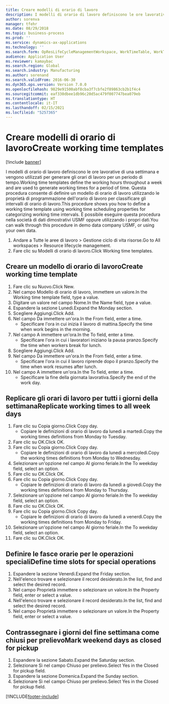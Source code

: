 ```yaml
---
title: Creare modelli di orario di lavoro
description: I modelli di orario di lavoro definiscono le ore lavorative di una settimana e vengono utilizzati per generare gli orari di lavoro per un periodo di tempo.
author: sorenva
manager: tfehr
ms.date: 08/29/2018
ms.topic: business-process
ms.prod: ''
ms.service: dynamics-ax-applications
ms.technology: ''
ms.search.form: OpResLifeCycleManagementWorkspace, WorkTimeTable, WorkTimeCopyDayDialog, WorkPeriodTemplate
audience: Application User
ms.reviewer: kamaybac
ms.search.region: Global
ms.search.industry: Manufacturing
ms.author: sorenand
ms.search.validFrom: 2016-06-30
ms.dyn365.ops.version: Version 7.0.0
ms.openlocfilehash: 9829e91500abf8cba3f7cbfe2f89863cb2b1f4c4
ms.sourcegitcommit: eaf330dbee1db96c20d5ac479f007747bea079eb
ms.translationtype: HT
ms.contentlocale: it-IT
ms.lasthandoff: 02/15/2021
ms.locfileid: "5257365"
---
```

# <a name="create-working-time-templates"></a><span data-ttu-id="4e8d9-103">Creare modelli di orario di lavoro</span><span class="sxs-lookup"><span data-stu-id="4e8d9-103">Create working time templates</span></span>

[!include [banner](../../includes/banner.md)]

<span data-ttu-id="4e8d9-104">I modelli di orario di lavoro definiscono le ore lavorative di una settimana e vengono utilizzati per generare gli orari di lavoro per un periodo di tempo.</span><span class="sxs-lookup"><span data-stu-id="4e8d9-104">Working time templates define the working hours throughout a week and are used to generate working times for a period of time.</span></span> <span data-ttu-id="4e8d9-105">Questa procedura consente di definire un modello di orario di lavoro utilizzando le proprietà di programmazione dell'orario di lavoro per classificare gli intervalli di orario di lavoro.</span><span class="sxs-lookup"><span data-stu-id="4e8d9-105">This procedure shows you how to define a working time template using working time scheduling properties for categorizing working time intervals.</span></span> <span data-ttu-id="4e8d9-106">È possibile eseguire questa procedura nella società di dati dimostrativi USMF oppure utilizzando i propri dati.</span><span class="sxs-lookup"><span data-stu-id="4e8d9-106">You can walk through this procedure in demo data company USMF, or using your own data.</span></span>

1. <span data-ttu-id="4e8d9-107">Andare a Tutte le aree di lavoro > Gestione ciclo di vita risorse.</span><span class="sxs-lookup"><span data-stu-id="4e8d9-107">Go to All workspaces > Resource lifecycle management.</span></span>
2. <span data-ttu-id="4e8d9-108">Fare clic su Modelli di orario di lavoro.</span><span class="sxs-lookup"><span data-stu-id="4e8d9-108">Click Working time templates.</span></span>

## <a name="create-working-time-template"></a><span data-ttu-id="4e8d9-109">Creare un modello di orario di lavoro</span><span class="sxs-lookup"><span data-stu-id="4e8d9-109">Create working time template</span></span>
1. <span data-ttu-id="4e8d9-110">Fare clic su Nuovo.</span><span class="sxs-lookup"><span data-stu-id="4e8d9-110">Click New.</span></span>
2. <span data-ttu-id="4e8d9-111">Nel campo Modello di orario di lavoro, immettere un valore.</span><span class="sxs-lookup"><span data-stu-id="4e8d9-111">In the Working time template field, type a value.</span></span>
3. <span data-ttu-id="4e8d9-112">Digitare un valore nel campo Nome.</span><span class="sxs-lookup"><span data-stu-id="4e8d9-112">In the Name field, type a value.</span></span>
4. <span data-ttu-id="4e8d9-113">Espandere la sezione Lunedì.</span><span class="sxs-lookup"><span data-stu-id="4e8d9-113">Expand the Monday section.</span></span>
5. <span data-ttu-id="4e8d9-114">Scegliere Aggiungi.</span><span class="sxs-lookup"><span data-stu-id="4e8d9-114">Click Add.</span></span>
6. <span data-ttu-id="4e8d9-115">Nel campo Da immettere un'ora.</span><span class="sxs-lookup"><span data-stu-id="4e8d9-115">In the From field, enter a time.</span></span>
    * <span data-ttu-id="4e8d9-116">Specificare l'ora in cui inizia il lavoro di mattina.</span><span class="sxs-lookup"><span data-stu-id="4e8d9-116">Specify the time when work begins in the morning.</span></span>  
7. <span data-ttu-id="4e8d9-117">Nel campo A immettere un'ora.</span><span class="sxs-lookup"><span data-stu-id="4e8d9-117">In the To field, enter a time.</span></span>
    * <span data-ttu-id="4e8d9-118">Specificare l'ora in cui i lavoratori iniziano la pausa pranzo.</span><span class="sxs-lookup"><span data-stu-id="4e8d9-118">Specify the time when workers break for lunch.</span></span>  
8. <span data-ttu-id="4e8d9-119">Scegliere Aggiungi.</span><span class="sxs-lookup"><span data-stu-id="4e8d9-119">Click Add.</span></span>
9. <span data-ttu-id="4e8d9-120">Nel campo Da immettere un'ora.</span><span class="sxs-lookup"><span data-stu-id="4e8d9-120">In the From field, enter a time.</span></span>
    * <span data-ttu-id="4e8d9-121">Specificare l'ora in cui il lavoro riprende dopo il pranzo.</span><span class="sxs-lookup"><span data-stu-id="4e8d9-121">Specify the time when work resumes after lunch.</span></span>  
10. <span data-ttu-id="4e8d9-122">Nel campo A immettere un'ora.</span><span class="sxs-lookup"><span data-stu-id="4e8d9-122">In the To field, enter a time.</span></span>
    * <span data-ttu-id="4e8d9-123">Specificare la fine della giornata lavorativa.</span><span class="sxs-lookup"><span data-stu-id="4e8d9-123">Specify the end of the work day.</span></span>  

## <a name="replicate-working-times-to-all-week-days"></a><span data-ttu-id="4e8d9-124">Replicare gli orari di lavoro per tutti i giorni della settimana</span><span class="sxs-lookup"><span data-stu-id="4e8d9-124">Replicate working times to all week days</span></span>
1. <span data-ttu-id="4e8d9-125">Fare clic su Copia giorno.</span><span class="sxs-lookup"><span data-stu-id="4e8d9-125">Click Copy day.</span></span>
    * <span data-ttu-id="4e8d9-126">Copiare le definizioni di orario di lavoro da lunedì a martedì.</span><span class="sxs-lookup"><span data-stu-id="4e8d9-126">Copy the working times definitions from Monday to Tuesday.</span></span>  
2. <span data-ttu-id="4e8d9-127">Fare clic su OK.</span><span class="sxs-lookup"><span data-stu-id="4e8d9-127">Click OK.</span></span>
3. <span data-ttu-id="4e8d9-128">Fare clic su Copia giorno.</span><span class="sxs-lookup"><span data-stu-id="4e8d9-128">Click Copy day.</span></span>
    * <span data-ttu-id="4e8d9-129">Copiare le definizioni di orario di lavoro da lunedì a mercoledì.</span><span class="sxs-lookup"><span data-stu-id="4e8d9-129">Copy the working times definitions from Monday to Wednesday.</span></span>  
4. <span data-ttu-id="4e8d9-130">Selezionare un'opzione nel campo Al giorno feriale.</span><span class="sxs-lookup"><span data-stu-id="4e8d9-130">In the To weekday field, select an option.</span></span>
5. <span data-ttu-id="4e8d9-131">Fare clic su OK.</span><span class="sxs-lookup"><span data-stu-id="4e8d9-131">Click OK.</span></span>
6. <span data-ttu-id="4e8d9-132">Fare clic su Copia giorno.</span><span class="sxs-lookup"><span data-stu-id="4e8d9-132">Click Copy day.</span></span>
    * <span data-ttu-id="4e8d9-133">Copiare le definizioni di orario di lavoro da lunedì a giovedì.</span><span class="sxs-lookup"><span data-stu-id="4e8d9-133">Copy the working times definitions from Monday to Thursday.</span></span>  
7. <span data-ttu-id="4e8d9-134">Selezionare un'opzione nel campo Al giorno feriale.</span><span class="sxs-lookup"><span data-stu-id="4e8d9-134">In the To weekday field, select an option.</span></span>
8. <span data-ttu-id="4e8d9-135">Fare clic su OK.</span><span class="sxs-lookup"><span data-stu-id="4e8d9-135">Click OK.</span></span>
9. <span data-ttu-id="4e8d9-136">Fare clic su Copia giorno.</span><span class="sxs-lookup"><span data-stu-id="4e8d9-136">Click Copy day.</span></span>
    * <span data-ttu-id="4e8d9-137">Copiare le definizioni di orario di lavoro da lunedì a venerdì.</span><span class="sxs-lookup"><span data-stu-id="4e8d9-137">Copy the working times definitions from Monday to Friday.</span></span>  
10. <span data-ttu-id="4e8d9-138">Selezionare un'opzione nel campo Al giorno feriale.</span><span class="sxs-lookup"><span data-stu-id="4e8d9-138">In the To weekday field, select an option.</span></span>
11. <span data-ttu-id="4e8d9-139">Fare clic su OK.</span><span class="sxs-lookup"><span data-stu-id="4e8d9-139">Click OK.</span></span>

## <a name="define-time-slots-for-special-operations"></a><span data-ttu-id="4e8d9-140">Definire le fasce orarie per le operazioni speciali</span><span class="sxs-lookup"><span data-stu-id="4e8d9-140">Define time slots for special operations</span></span>
1. <span data-ttu-id="4e8d9-141">Espandere la sezione Venerdì.</span><span class="sxs-lookup"><span data-stu-id="4e8d9-141">Expand the Friday section.</span></span>
2. <span data-ttu-id="4e8d9-142">Nell'elenco trovare e selezionare il record desiderato.</span><span class="sxs-lookup"><span data-stu-id="4e8d9-142">In the list, find and select the desired record.</span></span>
3. <span data-ttu-id="4e8d9-143">Nel campo Proprietà immettere o selezionare un valore.</span><span class="sxs-lookup"><span data-stu-id="4e8d9-143">In the Property field, enter or select a value.</span></span>
4. <span data-ttu-id="4e8d9-144">Nell'elenco trovare e selezionare il record desiderato.</span><span class="sxs-lookup"><span data-stu-id="4e8d9-144">In the list, find and select the desired record.</span></span>
5. <span data-ttu-id="4e8d9-145">Nel campo Proprietà immettere o selezionare un valore.</span><span class="sxs-lookup"><span data-stu-id="4e8d9-145">In the Property field, enter or select a value.</span></span>

## <a name="mark-weekend-days-as-closed-for-pickup"></a><span data-ttu-id="4e8d9-146">Contrassegnare i giorni del fine settimana come chiusi per prelievo</span><span class="sxs-lookup"><span data-stu-id="4e8d9-146">Mark weekend days as closed for pickup</span></span>
1. <span data-ttu-id="4e8d9-147">Espandere la sezione Sabato.</span><span class="sxs-lookup"><span data-stu-id="4e8d9-147">Expand the Saturday section.</span></span>
2. <span data-ttu-id="4e8d9-148">Selezionare Sì nel campo Chiuso per prelievo.</span><span class="sxs-lookup"><span data-stu-id="4e8d9-148">Select Yes in the Closed for pickup field.</span></span>
3. <span data-ttu-id="4e8d9-149">Espandere la sezione Domenica.</span><span class="sxs-lookup"><span data-stu-id="4e8d9-149">Expand the Sunday section.</span></span>
4. <span data-ttu-id="4e8d9-150">Selezionare Sì nel campo Chiuso per prelievo.</span><span class="sxs-lookup"><span data-stu-id="4e8d9-150">Select Yes in the Closed for pickup field.</span></span>



[!INCLUDE[footer-include](../../../includes/footer-banner.md)]